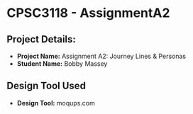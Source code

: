 # CPSC3118 - AssignmentA2

## Project Details:
- **Project Name:** Assignment A2: Journey Lines & Personas
- **Student Name:** Bobby Massey

## Design Tool Used
- **Design Tool:** moqups.com
